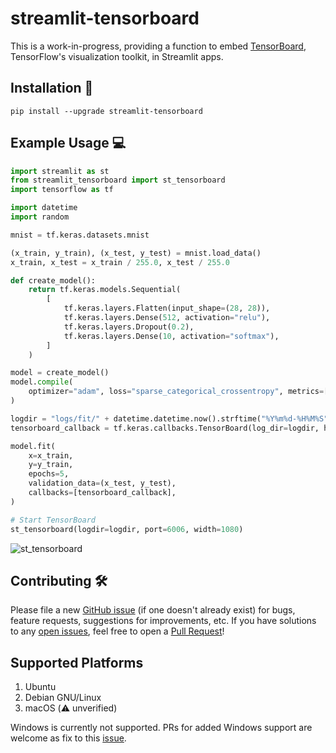 # streamlit-tensorboard

This is a work-in-progress, providing a function to embed [TensorBoard](https://www.tensorflow.org/tensorboard), TensorFlow's visualization toolkit, in Streamlit apps.

## Installation :balloon:

`pip install --upgrade streamlit-tensorboard`

## Example Usage :computer:

```python
import streamlit as st
from streamlit_tensorboard import st_tensorboard
import tensorflow as tf

import datetime
import random

mnist = tf.keras.datasets.mnist

(x_train, y_train), (x_test, y_test) = mnist.load_data()
x_train, x_test = x_train / 255.0, x_test / 255.0

def create_model():
    return tf.keras.models.Sequential(
        [
            tf.keras.layers.Flatten(input_shape=(28, 28)),
            tf.keras.layers.Dense(512, activation="relu"),
            tf.keras.layers.Dropout(0.2),
            tf.keras.layers.Dense(10, activation="softmax"),
        ]
    )

model = create_model()
model.compile(
    optimizer="adam", loss="sparse_categorical_crossentropy", metrics=["accuracy"]
)

logdir = "logs/fit/" + datetime.datetime.now().strftime("%Y%m%d-%H%M%S")
tensorboard_callback = tf.keras.callbacks.TensorBoard(log_dir=logdir, histogram_freq=1)

model.fit(
    x=x_train,
    y=y_train,
    epochs=5,
    validation_data=(x_test, y_test),
    callbacks=[tensorboard_callback],
)

# Start TensorBoard
st_tensorboard(logdir=logdir, port=6006, width=1080)
```

![st_tensorboard](https://github.com/snehankekre/streamlit-tensorboard/blob/master/_static/st-tensorboard-example.png)


## Contributing :hammer_and_wrench:

Please file a new [GitHub issue](https://github.com/snehankekre/streamlit-tensorboard/issues) (if one doesn't already exist) for bugs, feature requests, suggestions for improvements, etc. If you have solutions to any [open issues](https://github.com/snehankekre/streamlit-tensorboard/issues), feel free to open a [Pull Request](https://github.com/snehankekre/streamlit-tensorboard/pulls)!

## Supported Platforms

1. Ubuntu
2. Debian GNU/Linux
3. macOS (⚠️ unverified)

Windows is currently not supported. PRs for added Windows support are welcome as fix to this [issue](https://github.com/snehankekre/streamlit-tensorboard/issues/6).
